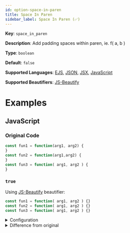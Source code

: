```yaml
---
id: option-space-in-paren
title: Space In Paren
sidebar_label: Space In Paren (✅)
---
```

**Key**: `space_in_paren`

**Description**: Add padding spaces within paren, ie. f( a, b )

**Type**: `boolean`

**Default**: `false`

**Supported Languages**: [EJS](/docs/language-ejs.html), [JSON](/docs/language-json.html), [JSX](/docs/language-jsx.html), [JavaScript](/docs/language-javascript.html)

**Supported Beautifiers**: [JS-Beautify](/docs/beautifier-js-beautify.html)

# Examples
## JavaScript
### Original Code
```JavaScript
const fun1 = function(arg1, arg2) {
}
const fun2 = function(arg1,arg2) {
}
const fun3 = function( arg1, arg2 ) {
}

```
### `true`
Using [JS-Beautify](/docs/beautifier-js-beautify.html) beautifier:
```JavaScript
const fun1 = function( arg1, arg2 ) {}
const fun2 = function( arg1, arg2 ) {}
const fun3 = function( arg1, arg2 ) {}
```
<details><summary>Configuration</summary>
A `.unibeautify.json` file would look like the following:
```json
{
  "JavaScript": {
    "indent_size": 2,
    "indent_char": " ",
    "space_in_paren": true
  }
}
```
</details>
<details><summary>Difference from original</summary>
```diff
Index: true
===================================================================
--- true	Original
+++ true	Beautified
@@ -1,6 +1,3 @@
-const␣fun1␣=␣function(arg1,␣arg2)␣{␊
-}␊
-const␣fun2␣=␣function(arg1,arg2)␣{␊
-}␊
-const␣fun3␣=␣function(␣arg1,␣arg2␣)␣{␊
-}␊
+const␣fun1␣=␣function(␣arg1,␣arg2␣)␣{}␊
+const␣fun2␣=␣function(␣arg1,␣arg2␣)␣{}␊
+const␣fun3␣=␣function(␣arg1,␣arg2␣)␣{}
\ No newline at end of file

```
</details>
### `false`
Using [JS-Beautify](/docs/beautifier-js-beautify.html) beautifier:
```JavaScript
const fun1 = function(arg1, arg2) {}
const fun2 = function(arg1, arg2) {}
const fun3 = function(arg1, arg2) {}
```
<details><summary>Configuration</summary>
A `.unibeautify.json` file would look like the following:
```json
{
  "JavaScript": {
    "indent_size": 2,
    "indent_char": " ",
    "space_in_paren": false
  }
}
```
</details>
<details><summary>Difference from original</summary>
```diff
Index: false
===================================================================
--- false	Original
+++ false	Beautified
@@ -1,6 +1,3 @@
-const␣fun1␣=␣function(arg1,␣arg2)␣{␊
-}␊
-const␣fun2␣=␣function(arg1,arg2)␣{␊
-}␊
-const␣fun3␣=␣function(␣arg1,␣arg2␣)␣{␊
-}␊
+const␣fun1␣=␣function(arg1,␣arg2)␣{}␊
+const␣fun2␣=␣function(arg1,␣arg2)␣{}␊
+const␣fun3␣=␣function(arg1,␣arg2)␣{}
\ No newline at end of file

```
</details>